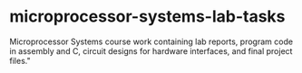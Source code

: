 # microprocessor-systems-lab-tasks
Microprocessor Systems course work containing lab reports, program code in assembly and C, circuit designs for hardware interfaces, and final project files."
